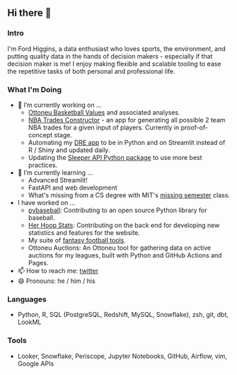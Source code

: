 ## Hi there 👋

### Intro
I'm Ford Higgins, a data enthusiast who loves sports, the environment, and putting quality data in the hands of decision makers - especially if that decision maker is me! I enjoy making flexible and scalable tooling to ease the repetitive tasks of both personal and professional life.

### What I'm Doing
- 🔭 I’m currently working on ...
  - [Ottoneu Basketball Values](https://github.com/wfordh/ottobasket_values) and associated analyses.
  - [NBA Trades Constructor](https://nbatradesconstructor.streamlit.app/) - an app for generating all possible 2 team NBA trades for a given input of players. Currently in proof-of-concept stage.
  - Automating my [DRE app](https://github.com/wfordh/dre_app) to be in Python and on Streamlit instead of R / Shiny and updated daily.
  - Updating the [Sleeper API Python package](https://github.com/dtsong/sleeper-api-wrapper) to use more best practices.
- 🌱 I’m currently learning ...
  - Advanced Streamlit!
  - FastAPI and web development
  - What's missing from a CS degree with MIT's [missing semester](https://missing.csail.mit.edu/) class.
- I have worked on ...
  - [pybaseball](https://github.com/jldbc/pybaseball): Contributing to an open source Python library for baseball.
  - [Her Hoop Stats](https://herhoopstats.com/): Contributing on the back end for developing new statistics and features for the website.
  - My suite of [fantasy football tools](https://github.com/wfordh/fantasy_football_projections).
  - Ottoneu Auctions: An Ottoneu tool for gathering data on active auctions for my leagues, built with Python and GitHub Actions and Pages.
- 📫 How to reach me: [twitter](https://www.twitter.com/wfordh)
- 😄 Pronouns: he / him / his

### Languages
- Python, R, SQL (PostgreSQL, Redshift, MySQL, Snowflake), zsh, git, dbt, LookML

### Tools
- Looker, Snowflake, Periscope, Jupyter Notebooks, GitHub, Airflow, vim, Google APIs

<!--
**wfordh/wfordh** is a ✨ _special_ ✨ repository because its `README.md` (this file) appears on your GitHub profile.

- 👯 I’m looking to collaborate on ...
- 🤔 I’m looking for help with ...
- 💬 Ask me about ...
- ⚡ Fun fact: ...
-->
